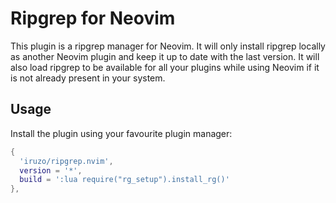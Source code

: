 # Ripgrep for Neovim

This plugin is a ripgrep manager for Neovim.
It will only install ripgrep locally as another Neovim plugin and keep it up to date with the last version.
It will also load ripgrep to be available for all your plugins while using Neovim if it is not already present in your system.

## Usage

Install the plugin using your favourite plugin manager:
```lua
{
  'iruzo/ripgrep.nvim',
  version = '*',
  build = ':lua require("rg_setup").install_rg()'
},
```
